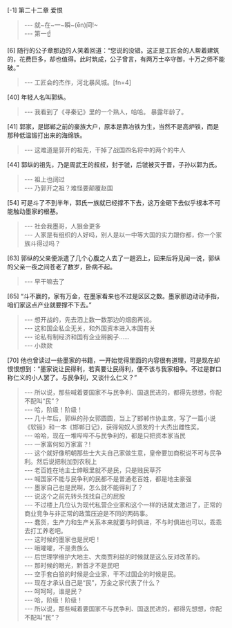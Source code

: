 
[-1] 第二十二章 爱恨
>--- 就~在~一~瞬~(ēn)间!~<br>
>--- 第一☝️<br>

[6] 随行的公子章那边的人笑着回道：“您说的没错。这正是工匠会的人帮着建筑的，花费巨多，却也值得。此时筑成，公子曾言，有两万士卒守御，十万之师不能破。”
>--- 工匠会的杰作，河北暴风城。[fn=4]<br>

[40] 年轻人名叫郭纵。
>--- 我看到了《寻秦记》里的一个熟人，哈哈。
暴露年龄了。<br>

[41] 郭家，是邯郸之前的豪族大户，原本是靠冶铁为生，当然不是高炉铁，而是那种低温锻打出来的海绵铁。
>--- 这难道是郭开的祖先，干掉了战国四名将中的两个的牛人<br>

[44] 郭纵的祖先，乃是周武王的叔叔，封于虢，后虢被灭于晋，子孙以郭为氏。
>--- 祖上也阔过<br>
>--- 乃郭开之祖？难怪要颠覆赵国<br>

[54] 可是斗了不到半年，郭氏一族就已经撑不下去，这万金砸下去似乎根本不可能触动墨家的根基。
>--- 社会我墨哥，人狠金更多<br>
>--- 人家是有组织的人好吗，别人是以一中等大国的实力跟你都，你一个家族斗得过吗？<br>

[63] 郭纵的父亲便派遣了几个心腹之人去了一趟泗上，回来后将见闻一说，郭纵的父亲一夜之间苍老了数岁，卧病不起。
>--- 早干嘛去了<br>

[65] “斗不赢的，家有万金，在墨家看来也不过是区区之数。墨家那边动动手指，咱们家这点产业就要撑不下去。”
>--- 想开战的，先去泗上数一数那边的烟囱再说。<br>
>--- 这和国企私企无关，和外国资本进入本国有关<br>
>--- 论私有制经济和国有企业掰腕子……<br>
>--- 小欻欻<br>

[70] 他也曾读过一些墨家的书籍，一开始觉得里面的内容很有道理，可是现在却恨恨想到：“墨家说让民得利，若真要让民得利，便不该与我家相争。不过是群口称仁义的小人罢了。与民争利，又谈什么仁义？”
>--- 所以说，那些喊着要国家不与民争利、国退民进的，都得先想想，你配不配叫“民”？<br>
>--- 哈，阶级！阶级！<br>
>--- 几十年后，郭纵的孙女郭圆圆，当上了邯郸作协主席，写了一篇小说《软锻》和一本《邯郸日记》，获得匈奴人颁发的十大杰出雌性奖。<br>
>--- 哈哈，现在一堆哔哔不与民争利的，都是只把资本家当民<br>
>--- 一家富何如万家富？!<br>
>--- 这个就好像明朝那些士大夫自己家做生意，皇帝要加商税说不可与民争利。然后说把税加到农税上<br>
>--- 老百姓在地主士绅眼里就不是民，只是贱民草芥<br>
>--- 喊国家不能与民争利的民都不是普通老百姓，都是地主豪强<br>
>--- 墨家自己也是民啊，怎么就不能得利了？<br>
>--- 说这个之前先转头找找自己的屁股<br>
>--- 不过楼上几位认为现代私营企业家和这个一样的话就太激进了，正常的商业竞争与非正常的政策压迫是不同的两码事。<br>
>--- 蠢货，生产力和生产关系本来就要与时俱进，不与时俱进也可以，乖乖去打工养老吧。<br>
>--- 这时候的墨家也是民吧！<br>
>--- 哦嚯嚯，不是贵族么<br>
>--- 后世理学维护大地主、大商贾利益的时候就是这么反对改革的。<br>
>--- 那时候的眼光，黔首才不是民吧<br>
>--- 空手套白狼的时候是企业家，干不过国企的时候是民。<br>
>--- 现在才承认自己是“民”，万金之家代表了什么？<br>
>--- 呵呵呵，谁是民？<br>
>--- 哈，阶级！阶级！<br>
>--- 所以说，那些喊着要国家不与民争利、国退民进的，都得先想想，你配不配叫“民”？<br>
